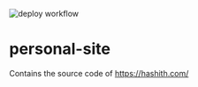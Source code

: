 
![deploy workflow](https://github.com/el173/personal-site/actions/workflows/deploy.yml/badge.svg)

# personal-site
Contains the source code of https://hashith.com/
